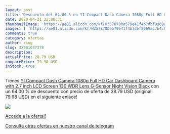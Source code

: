 ```yaml
---
layout: post
title: 'Descuento del 64.00 % en YI Compact Dash Camera 1080p Full HD Car'
date: 2020-04-21 22:08:31
thumbnailImage: 'https://ae01.alicdn.com/kf/H357870be579e41f4b7dbf8969ac7b4c0X/YI-Compact-Dash-Camera-1080p-Full-HD-Car-Dashboard-Camera-with-2-7-inch-LCD-Screen.jpg_350x350._SL200_.jpg'
images: [ 'https://ae01.alicdn.com/kf/H357870be579e41f4b7dbf8969ac7b4c0X/YI-Compact-Dash-Camera-1080p-Full-HD-Car-Dashboard-Camera-with-2-7-inch-LCD-Screen.jpg_350x350._SL200_.jpg' ]
comments: true
category: ofertas
author: ring
slug: 32901037378
description:
actualPrice: 28.79 USD
comparePrice: 79.98 USD
inStock: true
---
```


Tienes [YI Compact Dash Camera 1080p Full HD Car Dashboard Camera with 2.7 inch LCD Screen 130 WDR Lens G-Sensor Night Vision Black](https://www.amazon.com/dp/32901037378/?tag=redken08-20) con un 64.00 % de descuento con precio de oferta de 28.79 USD (original: 79.98 USD) en el siguiente enlace!

[![](https://ae01.alicdn.com/kf/H357870be579e41f4b7dbf8969ac7b4c0X/YI-Compact-Dash-Camera-1080p-Full-HD-Car-Dashboard-Camera-with-2-7-inch-LCD-Screen.jpg_350x350._SL200_.jpg)](https://www.amazon.com/dp/32901037378/?tag=redken08-20)

[Accede a la oferta!!](https://www.amazon.com/dp/32901037378/?tag=redken08-20)

[Consulta otras ofertas en nuestro canal de telegram](https://t.me/s/ofertas25)
